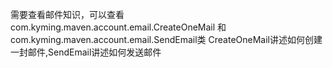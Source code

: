 需要查看邮件知识，可以查看 
com.kyming.maven.account.email.CreateOneMail 和
com.kyming.maven.account.email.SendEmail类 CreateOneMail讲述如何创建一封邮件,SendEmail讲述如何发送邮件

